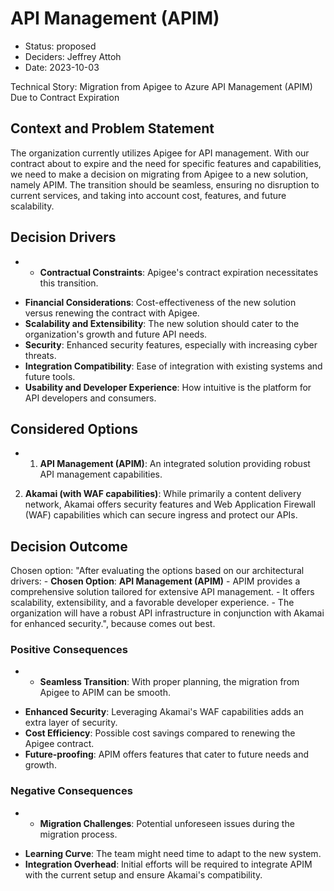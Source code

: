 # API Management (APIM)

* Status: proposed
* Deciders: Jeffrey Attoh
* Date: 2023-10-03

Technical Story: Migration from Apigee to Azure API Management (APIM) Due to Contract Expiration

## Context and Problem Statement

The organization currently utilizes Apigee for API management. With our contract about to expire and the need for specific features and capabilities, we need to make a decision on migrating from Apigee to a new solution, namely APIM. The transition should be seamless, ensuring no disruption to current services, and taking into account cost, features, and future scalability.

## Decision Drivers

* - **Contractual Constraints**: Apigee's contract expiration necessitates this transition.
- **Financial Considerations**: Cost-effectiveness of the new solution versus renewing the contract with Apigee.
- **Scalability and Extensibility**: The new solution should cater to the organization's growth and future API needs.
- **Security**: Enhanced security features, especially with increasing cyber threats.
- **Integration Compatibility**: Ease of integration with existing systems and future tools.
- **Usability and Developer Experience**: How intuitive is the platform for API developers and consumers.

## Considered Options

* 1. **API Management (APIM)**: An integrated solution providing robust API management capabilities.
2. **Akamai (with WAF capabilities)**: While primarily a content delivery network, Akamai offers security features and Web Application Firewall (WAF) capabilities which can secure ingress and protect our APIs.

## Decision Outcome

Chosen option: "After evaluating the options based on our architectural drivers:  - **Chosen Option**: **API Management (APIM)**     - APIM provides a comprehensive solution tailored for extensive API management.     - It offers scalability, extensibility, and a favorable developer experience.     - The organization will have a robust API infrastructure in conjunction with Akamai for enhanced security.", because comes out best.

### Positive Consequences

* - **Seamless Transition**: With proper planning, the migration from Apigee to APIM can be smooth.
- **Enhanced Security**: Leveraging Akamai's WAF capabilities adds an extra layer of security.
- **Cost Efficiency**: Possible cost savings compared to renewing the Apigee contract.
- **Future-proofing**: APIM offers features that cater to future needs and growth.

### Negative Consequences

* - **Migration Challenges**: Potential unforeseen issues during the migration process.
- **Learning Curve**: The team might need time to adapt to the new system.
- **Integration Overhead**: Initial efforts will be required to integrate APIM with the current setup and ensure Akamai's compatibility.

